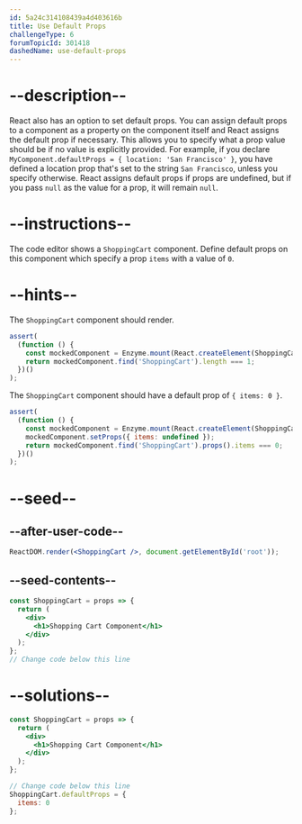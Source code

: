 ```yaml
---
id: 5a24c314108439a4d403616b
title: Use Default Props
challengeType: 6
forumTopicId: 301418
dashedName: use-default-props
---
```


# --description--

React also has an option to set default props. You can assign default props to a component as a property on the component itself and React assigns the default prop if necessary. This allows you to specify what a prop value should be if no value is explicitly provided. For example, if you declare `MyComponent.defaultProps = { location: 'San Francisco' }`, you have defined a location prop that's set to the string `San Francisco`, unless you specify otherwise. React assigns default props if props are undefined, but if you pass `null` as the value for a prop, it will remain `null`.

# --instructions--

The code editor shows a `ShoppingCart` component. Define default props on this component which specify a prop `items` with a value of `0`.

# --hints--

The `ShoppingCart` component should render.

```js
assert(
  (function () {
    const mockedComponent = Enzyme.mount(React.createElement(ShoppingCart));
    return mockedComponent.find('ShoppingCart').length === 1;
  })()
);
```

The `ShoppingCart` component should have a default prop of `{ items: 0 }`.

```js
assert(
  (function () {
    const mockedComponent = Enzyme.mount(React.createElement(ShoppingCart));
    mockedComponent.setProps({ items: undefined });
    return mockedComponent.find('ShoppingCart').props().items === 0;
  })()
);
```

# --seed--

## --after-user-code--

```jsx
ReactDOM.render(<ShoppingCart />, document.getElementById('root'));
```

## --seed-contents--

```jsx
const ShoppingCart = props => {
  return (
    <div>
      <h1>Shopping Cart Component</h1>
    </div>
  );
};
// Change code below this line
```

# --solutions--

```jsx
const ShoppingCart = props => {
  return (
    <div>
      <h1>Shopping Cart Component</h1>
    </div>
  );
};

// Change code below this line
ShoppingCart.defaultProps = {
  items: 0
};
```

